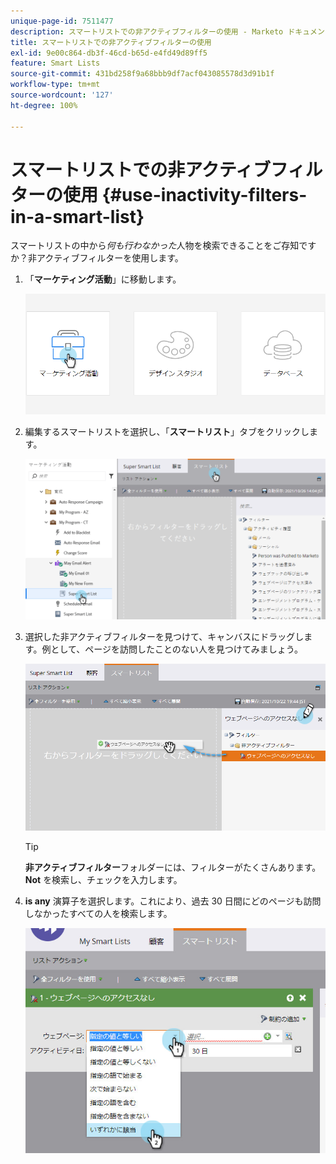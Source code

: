 ```yaml
---
unique-page-id: 7511477
description: スマートリストでの非アクティブフィルターの使用 - Marketo ドキュメント - 製品ドキュメント
title: スマートリストでの非アクティブフィルターの使用
exl-id: 9e00c864-db3f-46cd-b65d-e4fd49d89ff5
feature: Smart Lists
source-git-commit: 431bd258f9a68bbb9df7acf043085578d3d91b1f
workflow-type: tm+mt
source-wordcount: '127'
ht-degree: 100%

---
```


# スマートリストでの非アクティブフィルターの使用 {#use-inactivity-filters-in-a-smart-list}

スマートリストの中から&#x200B;*何も行わなかった*&#x200B;人物を検索できることをご存知ですか？非アクティブフィルターを使用します。

1. 「**マーケティング活動**」に移動します。

   ![](assets/login-marketing-activities-3.png)

1. 編集するスマートリストを選択し、「**スマートリスト**」タブをクリックします。

   ![](assets/smartlist-choose.png)

1. 選択した非アクティブフィルターを見つけて、キャンバスにドラッグします。例として、ページを訪問したことのない人を見つけてみましょう。

   ![](assets/draginactivityfilter.png)

   >[!TIP]
   >
   >**非アクティブフィルター**&#x200B;フォルダーには、フィルターがたくさんあります。**Not** を検索し、チェックを入力します。

1. **is any** 演算子を選択します。これにより、過去 30 日間にどのページも訪問しなかったすべての人を検索します。

   ![](assets/mysmartlist-people.jpg)
